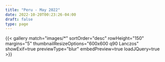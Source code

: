 ```yaml
---
title: "Peru - May 2022"
date: 2022-10-20T00:23:26-04:00
draft: false
type: page
---
```


{{< gallery match="images/*" sortOrder="desc" rowHeight="150" margins="5" thumbnailResizeOptions="600x600 q90 Lanczos" showExif=true previewType="blur" embedPreview=true loadJQuery=true >}}